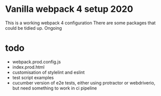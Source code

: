 # Vanilla webpack 4 setup 2020
This is a working webpack 4 configuration
There are some packages that could be tidied up.
Ongoing

# todo
- webpack.prod.config.js
- index.prod.html
- customisation of stylelint and eslint
- test script examples
- cucumber version of e2e tests, either using protractor or webdriverio, but need something to work in ci pipeline
